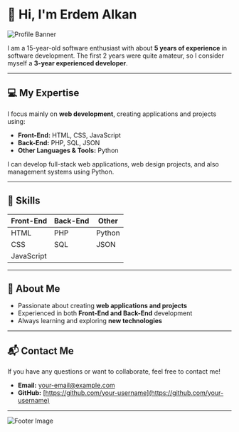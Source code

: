 # 👋 Hi, I'm Erdem Alkan

![Profile Banner](https://img.icons8.com/color/96/code.png)

I am a 15-year-old software enthusiast with about **5 years of experience** in software development. The first 2 years were quite amateur, so I consider myself a **3-year experienced developer**.  

---

## 💻 My Expertise

I focus mainly on **web development**, creating applications and projects using:  

- **Front-End:** HTML, CSS, JavaScript  
- **Back-End:** PHP, SQL, JSON  
- **Other Languages & Tools:** Python  

I can develop full-stack web applications, web design projects, and also management systems using Python.  

---

## 🔧 Skills

| Front-End | Back-End | Other |
|-----------|----------|-------|
| HTML      | PHP      | Python |
| CSS       | SQL      | JSON   |
| JavaScript|          |        |

---

## 🌟 About Me

- Passionate about creating **web applications and projects**  
- Experienced in both **Front-End and Back-End** development  
- Always learning and exploring **new technologies**  

---

## 📬 Contact Me

If you have any questions or want to collaborate, feel free to contact me!

- **Email:** [your-email@example.com](mailto:your-email@example.com)  
- **GitHub:** [https://github.com/your-username](https://github.com/your-username)  

---

![Footer Image](https://img.icons8.com/color/96/github.png)

